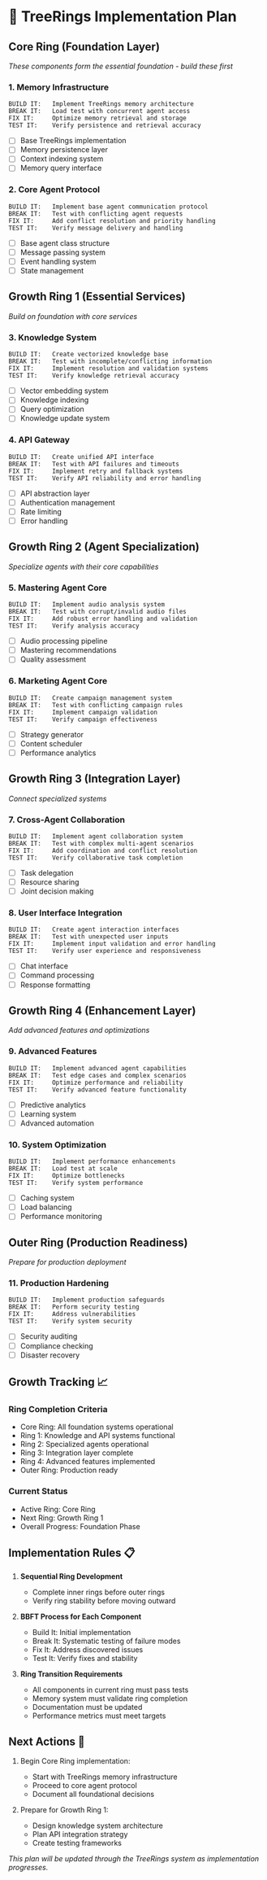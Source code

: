 # 🌳 TreeRings Implementation Plan

## Core Ring (Foundation Layer)
*These components form the essential foundation - build these first*

### 1. Memory Infrastructure
```
BUILD IT:   Implement TreeRings memory architecture
BREAK IT:   Load test with concurrent agent access
FIX IT:     Optimize memory retrieval and storage
TEST IT:    Verify persistence and retrieval accuracy
```
- [ ] Base TreeRings implementation
- [ ] Memory persistence layer
- [ ] Context indexing system
- [ ] Memory query interface

### 2. Core Agent Protocol
```
BUILD IT:   Implement base agent communication protocol
BREAK IT:   Test with conflicting agent requests
FIX IT:     Add conflict resolution and priority handling
TEST IT:    Verify message delivery and handling
```
- [ ] Base agent class structure
- [ ] Message passing system
- [ ] Event handling system
- [ ] State management

## Growth Ring 1 (Essential Services)
*Build on foundation with core services*

### 3. Knowledge System
```
BUILD IT:   Create vectorized knowledge base
BREAK IT:   Test with incomplete/conflicting information
FIX IT:     Implement resolution and validation systems
TEST IT:    Verify knowledge retrieval accuracy
```
- [ ] Vector embedding system
- [ ] Knowledge indexing
- [ ] Query optimization
- [ ] Knowledge update system

### 4. API Gateway
```
BUILD IT:   Create unified API interface
BREAK IT:   Test with API failures and timeouts
FIX IT:     Implement retry and fallback systems
TEST IT:    Verify API reliability and error handling
```
- [ ] API abstraction layer
- [ ] Authentication management
- [ ] Rate limiting
- [ ] Error handling

## Growth Ring 2 (Agent Specialization)
*Specialize agents with their core capabilities*

### 5. Mastering Agent Core
```
BUILD IT:   Implement audio analysis system
BREAK IT:   Test with corrupt/invalid audio files
FIX IT:     Add robust error handling and validation
TEST IT:    Verify analysis accuracy
```
- [ ] Audio processing pipeline
- [ ] Mastering recommendations
- [ ] Quality assessment

### 6. Marketing Agent Core
```
BUILD IT:   Create campaign management system
BREAK IT:   Test with conflicting campaign rules
FIX IT:     Implement campaign validation
TEST IT:    Verify campaign effectiveness
```
- [ ] Strategy generator
- [ ] Content scheduler
- [ ] Performance analytics

## Growth Ring 3 (Integration Layer)
*Connect specialized systems*

### 7. Cross-Agent Collaboration
```
BUILD IT:   Implement agent collaboration system
BREAK IT:   Test with complex multi-agent scenarios
FIX IT:     Add coordination and conflict resolution
TEST IT:    Verify collaborative task completion
```
- [ ] Task delegation
- [ ] Resource sharing
- [ ] Joint decision making

### 8. User Interface Integration
```
BUILD IT:   Create agent interaction interfaces
BREAK IT:   Test with unexpected user inputs
FIX IT:     Implement input validation and error handling
TEST IT:    Verify user experience and responsiveness
```
- [ ] Chat interface
- [ ] Command processing
- [ ] Response formatting

## Growth Ring 4 (Enhancement Layer)
*Add advanced features and optimizations*

### 9. Advanced Features
```
BUILD IT:   Implement advanced agent capabilities
BREAK IT:   Test edge cases and complex scenarios
FIX IT:     Optimize performance and reliability
TEST IT:    Verify advanced feature functionality
```
- [ ] Predictive analytics
- [ ] Learning system
- [ ] Advanced automation

### 10. System Optimization
```
BUILD IT:   Implement performance enhancements
BREAK IT:   Load test at scale
FIX IT:     Optimize bottlenecks
TEST IT:    Verify system performance
```
- [ ] Caching system
- [ ] Load balancing
- [ ] Performance monitoring

## Outer Ring (Production Readiness)
*Prepare for production deployment*

### 11. Production Hardening
```
BUILD IT:   Implement production safeguards
BREAK IT:   Perform security testing
FIX IT:     Address vulnerabilities
TEST IT:    Verify system security
```
- [ ] Security auditing
- [ ] Compliance checking
- [ ] Disaster recovery

## Growth Tracking 📈

### Ring Completion Criteria
- Core Ring: All foundation systems operational
- Ring 1: Knowledge and API systems functional
- Ring 2: Specialized agents operational
- Ring 3: Integration layer complete
- Ring 4: Advanced features implemented
- Outer Ring: Production ready

### Current Status
- Active Ring: Core Ring
- Next Ring: Growth Ring 1
- Overall Progress: Foundation Phase

## Implementation Rules 📋

1. **Sequential Ring Development**
   - Complete inner rings before outer rings
   - Verify ring stability before moving outward

2. **BBFT Process for Each Component**
   - Build It: Initial implementation
   - Break It: Systematic testing of failure modes
   - Fix It: Address discovered issues
   - Test It: Verify fixes and stability

3. **Ring Transition Requirements**
   - All components in current ring must pass tests
   - Memory system must validate ring completion
   - Documentation must be updated
   - Performance metrics must meet targets

## Next Actions 🎯

1. Begin Core Ring implementation:
   - Start with TreeRings memory infrastructure
   - Proceed to core agent protocol
   - Document all foundational decisions

2. Prepare for Growth Ring 1:
   - Design knowledge system architecture
   - Plan API integration strategy
   - Create testing frameworks

*This plan will be updated through the TreeRings system as implementation progresses.*
